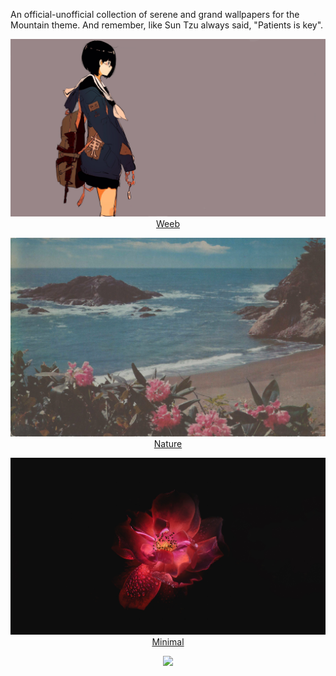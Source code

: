 An official-unofficial collection of serene and grand wallpapers for the Mountain theme. And remember, like Sun Tzu always said, "Patients is key".

<p align='center'>
<img src='weeb/jacket_girl.png'>
<a href='weeb/README.md'>Weeb</a>
</p>

<p align='center'>
<img src='nature/mache.jpg'>
<a href='nature/README.md'>Nature</a>
</p>

<p align='center'>
<img src='minimal/red_flower.jpg'>
<a href='minimal/README.md'>Minimal</a>
</p>

<p align='center'>
<a href='https://github.com/mountain-theme/Mountain'><img src='https://img.shields.io/static/v1?label=Powered%20By&message=Mountain&color=9ec49f&style=for-the-badge&labelColor=0f0f0f'></a>
</p>
